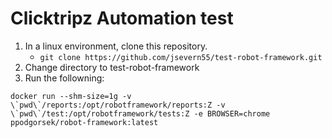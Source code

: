 # Clicktripz Automation test

1. In a linux environment, clone this repository.
    - `git clone https://github.com/jsevern55/test-robot-framework.git`
2. Change directory to test-robot-framework
3. Run the followning:

``docker run --shm-size=1g -v \`pwd\`/reports:/opt/robotframework/reports:Z -v \`pwd\`/test:/opt/robotframework/tests:Z -e BROWSER=chrome ppodgorsek/robot-framework:latest``
